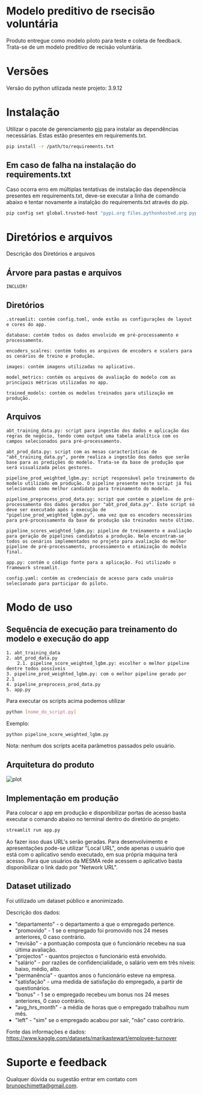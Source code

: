 # Modelo preditivo de rsecisão voluntária

Produto entregue como modelo piloto para teste e coleta de feedback. Trata-se de um modelo preditivo de recisão voluntária.

# Versões

Versão do python utlizada neste projeto: 3.9.12

# Instalação

Utilizar o pacote de gerenciamento [pip](https://pip.pypa.io/en/stable/) para instalar as dependências necessárias. Estas estão presentes em requirements.txt.

```bash
pip install -r /path/to/requirements.txt
```

## Em caso de falha na instalação do requirements.txt

Caso ocorra erro em múltiplas tentativas de instalação das dependência presentes em requirements.txt, deve-se executar a linha de comando abaixo e tentar novamente a instalção do requirements.txt através do pip.

```bash
pip config set global.trusted-host "pypi.org files.pythonhosted.org pypi.python.org"
```

# Diretórios e arquivos

Descrição dos Diretórios e arquivos

## Árvore para pastas e arquivos

```bash
INCLUIR!
```

## Diretórios

    .streamlit: contém config.toml, onde estão as configurações de layout e cores do app.

    database: contém todos os dados envolvido em pré-processamento e processamento.

    encoders_scalres: contém todos os arquivos de encoders e scalers para os cenários de treino e produção.

    images: contém imagens utilizadas no aplicativo.

    model_metrics: contém os arquivos de avaliação do modelo com as principais métricas utilizadas no app.

    trained_models: contém os modelos treinados para utilização em produção.

## Arquivos

    abt_training_data.py: script para ingestão dos dados e aplicação das regras de negócio, tendo como output uma tabela analítica com os campos selecionados para pré-processamento.

    abt_prod_data.py: script com as mesas características de "abt_training_data.py", porém realiza a ingestão dos dados que serão base para as predições do modelo. Trata-se da base de produção que será visualizada pelos gestores.

    pipeline_prod_weighted_lgbm.py: script responsável pelo treinamento do modelo utilizado em produção. O pipeline presente neste script já foi selecionado como melhor candidato para treinamento do modelo.

    pipeline_preprocess_prod_data.py: script que contém o pipeline de pré-processamento dos dados gerados por "abt_prod_data.py". Este script só deve ser executado após a execução de "pipeline_prod_weighted_lgbm.py", uma vez que os encoders necessários para pré-processamento da base de produção são treinados neste último.

    pipeline_scores_weighted_lgbm.py: pipeline de treinamento e avaliação para geração de pipelines candidatos a produção. Nele encontram-se todos os cenários implementados no projeto para avaliação do melhor pipeline de pré-processamento, processamento e otimização do modelo final.

    app.py: contém o código fonte para a aplicação. Foi utilizado o framework streamlit.

    config.yaml: contém as credenciais de acesso para cada usuário selecionado para participar do piloto.

# Modo de uso

## Sequência de execução para treinamento do modelo e execução do app

    1. abt_training_data
    2. abt_prod_data.py
        2.1. pipeline_score_weighted_lgbm.py: escolher o melhor pipeline dentre todos possíveis
    3. pipeline_prod_weighted_lgbm.py: com o melhor pipeline gerado por 2.1
    4. pipeline_preprocess_prod_data.py
    5. app.py

Para executar os scripts acima podemos utilizar

```bash
python [nome_do_script.py]
```

Exemplo:

```bash
python pipeline_score_weighted_lgbm.py
```

Nota: nenhum dos scripts aceita parâmetros passados pelo usuário. 

## Arquitetura do produto

![plot](./images/pipeline_modelo_preditivo_turnover.drawio.png)

## Implementação em produção

Para colocar o app em produção e disponibilizar portas de acesso basta executar o comando abaixo no terminal dentro do diretório do projeto.

```bash
streamlit run app.py
```
Ao fazer isso duas URL's serão geradas. Para desenvolvimento e apresentações pode-se utilizar "Local URL", onde apenas o usuário que está com o aplicativo sendo executado,
em sua própria máquina terá acesso. Para que usuários da MESMA rede acessem o aplicativo basta disponibilizar o link dado por "Network URL".

## Dataset utilizado

Foi utilizado um dataset público e anonimizado.

Descrição dos dados:

- "departamento" - o departamento a que o empregado pertence.
- "promovido" - 1 se o empregado foi promovido nos 24 meses anteriores, 0 caso contrário.
- "revisão" - a pontuação composta que o funcionário recebeu na sua última avaliação.
- "projectos" - quantos projectos o funcionário está envolvido.
- "salário" - por razões de confidencialidade, o salário vem em três níveis: baixo, médio, alto.
- "permanência" - quantos anos o funcionário esteve na empresa.
- "satisfação" - uma medida de satisfação do empregado, a partir de questionários.
- "bonus" - 1 se o empregado recebeu um bonus nos 24 meses anteriores, 0 caso contrário.
- "avg_hrs_month" - a média de horas que o empregado trabalhou num mês.
- "left" - "sim" se o empregado acabou por sair, "não" caso contrário.

Fonte das informações e dados: https://www.kaggle.com/datasets/marikastewart/employee-turnover

# Suporte e feedback

Qualquer dúvida ou sugestão entrar em contato com brunopchimetta@gmail.com.
